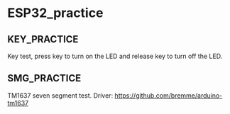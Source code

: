 # ESP32_practice

## KEY_PRACTICE
Key test, press key to turn on the LED and release key to turn off the LED.

## SMG_PRACTICE
TM1637 seven segment test.
Driver: https://github.com/bremme/arduino-tm1637